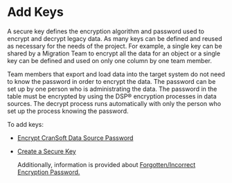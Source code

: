 # Add Keys

A secure key defines the encryption algorithm and password used to
encrypt and decrypt legacy data. As many keys can be defined and reused
as necessary for the needs of the project. For example, a single key can
be shared by a Migration Team to encrypt all the data for an object or a
single key can be defined and used on only one column by one team
member.

Team members that export and load data into the target system do not
need to know the password in order to encrypt the data. The password can
be set up by one person who is administrating the data. The password in
the table must be encrypted by using the DSP® encryption processes in
data sources. The decrypt process runs automatically with only the
person who set up the process knowing the password.

To add keys:

  - [Encrypt CranSoft Data Source
    Password](Encrypt_CranSoft_Data_Source_Password.htm)

  - [Create a Secure Key](Create_a_Secure_Key.htm)
    
    Additionally, information is provided about [Forgotten/Incorrect
    Encryption
    Password.](Forgotten_Incorrect_Encryption%20Passwords.htm)
